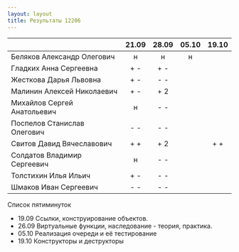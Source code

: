 ```yaml
---
layout: layout
title: Результаты 12206
---
```

|                             |21.09|28.09|05.10|19.10|
|-----------------------------|:---:|:---:|:---:|:---:|
|Беляков Александр Олегович   |  н  |  н  |  н  |     | 
|Гладких Анна Сергеевна       | + - | + - |     |     |  
|Жесткова Дарья Львовна       | + - | - - |     |     | 
|Малинин Алексей Николаевич   | + - | + 2 |     |     |   
|Михайлов Сергей Анатольевич  |  н  | - - |     |     |   
|Поспелов Станислав Олегович  | - - | - - |     |     | 
|Свитов Давид Вячеславович    | + + | + 2 |     | + + |  
|Солдатов Владимир Сергеевич  |  н  | - - |     |     |   
|Толстихин Илья Ильич         | + - | - - |     |     |  
|Шмаков Иван Сергеевич        | - - | - - |     |     |  

Список пятиминуток

  * 19.09 Ссылки, конструирование объектов.
  * 26.09 Виртуальные функции, наследование - теория, практика.
  * 05.10 Реализация очереди и её тестирование
  * 19.10 Конструкторы и деструкторы

